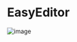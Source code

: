# EasyEditor
![image](https://user-images.githubusercontent.com/80618098/173047103-a7dd2cf9-b3aa-45e2-80a9-d382991fe64d.png)

